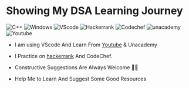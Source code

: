 # Showing My DSA Learning Journey

![C++](https://img.shields.io/badge/C%2B%2B-00599C?style=for-the-badge&logo=c%2B%2B&logoColor=white)
![Windows](https://img.shields.io/badge/Windows-0078D6?style=for-the-badge&logo=windows&logoColor=white)
![VScode](https://img.shields.io/badge/Visual_Studio_Code-0078D4?style=for-the-badge&logo=visual%20studio%20code&logoColor=white)
![Hackerrank](https://img.shields.io/badge/Hackerrank-00EA64?style=for-the-badge&logo=hackerrank&logoColor=white)
![Codechef](https://img.shields.io/badge/codechef-5B4638?style=for-the-badge&logo=codechef&logoColor=white)
![unacademy](https://img.shields.io/badge/unacademy-08BD80?style=for-the-badge&logo=unacademy&logoColor=white)
![Youtube](https://img.shields.io/badge/YouTube-FF0000?style=for-the-badge&logo=youtube&logoColor=white)


- I am using VScode And Learn From [Youtube](https://www.youtube.com/playlist?list=PLfqMhTWNBTe0b2nM6JHVCnAkhQRGiZMSJ) & Unacademy

- I Practice on [hackerrank](https://www.hackerrank.com/dhimana862) And CodeChef.

- Constructive Suggestions Are Always Welcome 🙋‍♂️
- Help Me to Learn And Suggest Some Good Resources
